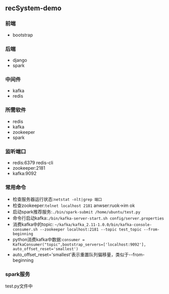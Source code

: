 ## recSystem-demo

### 前端
* bootstrap

### 后端
* django
* spark

### 中间件
* kafka
* redis

### 所需软件
* redis
* kafka
* zookeeper
* spark

### 监听端口
* redis:6379 redis-cli
* zookeeper:2181
* kafka:9092

### 常用命令
* 检查服务器运行状态:`netstat -nlt|grep 端口`
* 检查zookeeper:`telnet localhost 2181` anwser:ruok->im ok
* 启动spark推荐服务:`./bin/spark-submit /home/ubuntu/test.py`
* 命令行启动kafka:.`/bin/kafka-server-start.sh config/server.properties`
* 消费kafka中的topic: `~/kafka/kafka_2.11-1.0.0/bin/kafka-console-consumer.sh --zookeeper localhost:2181 --topic test_topic --from-beginning`
* python消费kafka中数据:`consumer = KafkaConsumer("topic",bootstrap_servers=['localhost:9092'], auto_offset_reset='smallest')`
* auto_offset_reset='smallest'表示重置队列偏移量，类似于--from-beginning

### spark服务
test.py文件中
